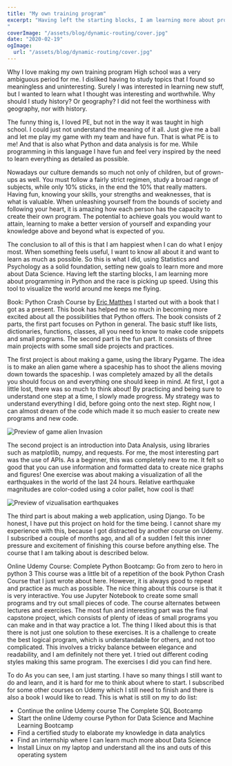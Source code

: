 ```yaml
---
title: "My own training program"
excerpt: "Having left the starting blocks, I am learning more about programming in Python and the race is picking up speed.
"
coverImage: "/assets/blog/dynamic-routing/cover.jpg"
date: "2020-02-19"
ogImage:
  url: "/assets/blog/dynamic-routing/cover.jpg"
---
```


Why I love making my own training program
High school was a very ambiguous period for me. I disliked having to study topics that I found so meaningless and uninteresting. Surely I was interested in learning new stuff, but I wanted to learn what I thought was interesting and worthwhile. Why should I study history? Or geography? I did not feel the worthiness with geography, nor with history.

The funny thing is, I loved PE, but not in the way it was taught in high school. I could just not understand the meaning of it all. Just give me a ball and let me play my game with my team and have fun. That is what PE is to me! And that is also what Python and data analysis is for me. While programming in this language I have fun and feel very inspired by the need to learn everything as detailed as possible.

Nowadays our culture demands so much not only of children, but of grown-ups as well. You must follow a fairly strict regimen, study a broad range of subjects, while only 10% sticks, in the end the 10% that really matters. Having fun, knowing your skills, your strengths and weaknesses, that is what is valuable. When unleashing yourself from the bounds of society and following your heart, it is amazing how each person has the capacity to create their own program. The potential to achieve goals you would want to attain, learning to make a better version of yourself and expanding your knowledge above and beyond what is expected of you.

The conclusion to all of this is that I am happiest when I can do what I enjoy most. When something feels useful, I want to know all about it and want to learn as much as possible. So this is what I did, using Statistics and Psychology as a solid foundation, setting new goals to learn more and more about Data Science. Having left the starting blocks, I am learning more about programming in Python and the race is picking up speed. Using this tool to visualize the world around me keeps me flying.

Book: Python Crash Course by [Eric Matthes](https://twitter.com/ehmatthes?lang=en)
I started out with a book that I got as a present. This book has helped me so much in becoming more excited about all the possibilities that Python offers. The book consists of 2 parts, the first part focuses on Python in general. The basic stuff like lists, dictionaries, functions, classes, all you need to know to make code snippets and small programs. The second part is the fun part. It consists of three main projects with some small side projects and practices.

The first project is about making a game, using the library Pygame. The idea is to make an alien game where a spaceship has to shoot the aliens moving down towards the spaceship. I was completely amazed by all the details you should focus on and everything one should keep in mind. At first, I got a little lost, there was so much to think about! By practicing and being sure to understand one step at a time, I slowly made progress. My strategy was to understand everything I did, before going onto the next step. Right now, I can almost dream of the code which made it so much easier to create new programs and new code.

![Preview of game alien Invasion](/blog/my-own-training-program/game-alien-invasion.gif)

The second project is an introduction into Data Analysis, using libraries such as matplotlib, numpy, and requests. For me, the most interesting part was the use of APIs. As a beginner, this was completely new to me. It felt so good that you can use information and formatted data to create nice graphs and figures! One exercise was about making a visualization of all the earthquakes in the world of the last 24 hours. Relative earthquake magnitudes are color-coded using a color pallet, how cool is that!

![Preview of vizualisation earthquakes](/blog/my-own-training-program/visualization-earthquakes-worldmap.gif)

The third part is about making a web application, using Django. To be honest, I have put this project on hold for the time being. I cannot share my experience with this, because I got distracted by another course on Udemy. I subscribed a couple of months ago, and all of a sudden I felt this inner pressure and excitement of finishing this course before anything else. The course that I am talking about is described below.

Online Udemy Course: Complete Python Bootcamp: Go from zero to hero in python 3
This course was a little bit of a repetition of the book Python Crash Course that I just wrote about here. However, it is always good to repeat and practice as much as possible. The nice thing about this course is that it is very interactive. You use Jupyter Notebook to create some small programs and try out small pieces of code. The course alternates between lectures and exercises. The most fun and interesting part was the final capstone project, which consists of plenty of ideas of small programs you can make and in that way practice a lot. The thing I liked about this is that there is not just one solution to these exercises. It is a challenge to create the best logical program, which is understandable for others, and not too complicated. This involves a tricky balance between elegance and readability, and I am definitely not there yet. I tried out different coding styles making this same program. The exercises I did you can find here.

To do
As you can see, I am just starting. I have so many things I still want to do and learn, and it is hard for me to think about where to start. I subscribed for some other courses on Udemy which I still need to finish and there is also a book I would like to read. This is what is still on my to do list:

- Continue the online Udemy course The Complete SQL Bootcamp
- Start the online Udemy course Python for Data Science and Machine Learning Bootcamp
- Find a certified study to elaborate my knowledge in data analytics
- Find an internship where I can learn much more about Data Science
- Install Linux on my laptop and understand all the ins and outs of this operating system
